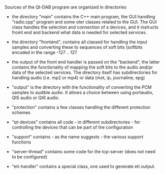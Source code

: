 
Sources of the Qt-DAB program are organized in directories

  * the directory "main" contains the C++ main program, the GUI handling "radio.cpp" program and some oter classes related to the GUI.
The GUI class handles the selection and connection of a devices,
and it instructs fromt end and backend what data is needed for selected
services.

  * the directory "frontend", contains all classed for handling the input samples and converting these to sequences of soft bits (softbits encoded in the range -127 .. 127

  * the output of the front end handler is passed on the "backend", the latter contains the functionality of mapping the soft bits to the audio and/pr data of the selected services. The directory itself has subdirectories for handling audio (i.e. mp2 or mp4) or data (mot, ip, journaline, epg)

  * "output" is the directory with the functionality of converting the PCM samples to audible audio. It allows a choice between using portaudio, Qt5 audio
or Qt6 audio.

  * "protection" contains a few classes handling the different protection schemes

  * "qt-devices" contains all code - in different subdirectories - for controlling the devices that can be part of the configuration

  * "support" contains - as the name suggests - the various support functions

  * "server-thread" contains some code for the tcp-server (does not need to be configured)

  * "eti-handler" contains a special class, one used to generate eti output.


